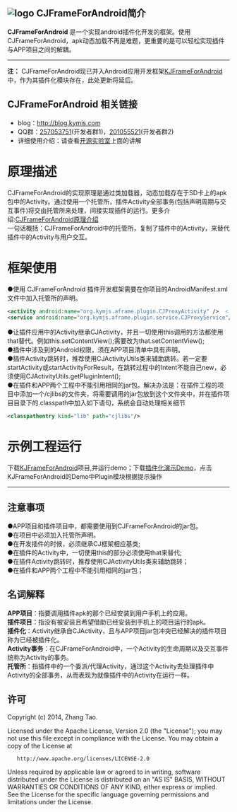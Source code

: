 ## ![logo](https://github.com/kymjs/KJFrameForAndroid/blob/master/KJLibraryExample/res/drawable-hdpi/ic_launcher.png) CJFrameForAndroid简介
**CJFrameForAndroid** 是一个实现android插件化开发的框架。使用CJFrameForAndroid，apk动态加载不再是难题，更重要的是可以轻松实现插件与APP项目之间的解耦。<br>

---
**注：** CJFrameForAndroid现已并入Android应用开发框架[KJFrameForAndroid](https://github.com/kymjs/KJFrameForAndroid)中，作为其插件化模块存在，此处更新将延后。

## CJFrameForAndroid 相关链接
* blog：http://blog.kymjs.com<br>
* QQ群：[257053751](http://jq.qq.com/?_wv=1027&k=WoM2Aa)(开发者群1)，[201055521](http://jq.qq.com/?_wv=1027&k=MBVdpK)(开发者群2)
* 详细使用介绍：请查看[开源实验室](http://www.kymjs.com)上面的讲解

# 原理描述
CJFrameForAndroid的实现原理是通过类加载器，动态加载存在于SD卡上的apk包中的Activity。通过使用一个托管所，插件Activity全部事务(包括声明周期与交互事件)将交由托管所来处理，间接实现插件的运行。更多介绍:[CJFrameForAndroid原理介绍](http://blog.kymjs.com/cjframeforandroid/2014/10/15/01/)<br>
一句话概括：CJFrameForAndroid中的托管所，复制了插件中的Activity，来替代插件中的Activity与用户交互。<br>

# 框架使用
●使用 CJFrameForAndroid 插件开发框架需要在你项目的AndroidManifest.xml文件中加入托管所的声明。<br>
```xml
<activity android:name="org.kymjs.aframe.plugin.CJProxyActivity" />  <!-- 如果使用了插件Activity，需要添加 -->
<service android:name="org.kymjs.aframe.plugin.service.CJProxyService"/>  <!-- 如果使用了插件Service，需要添加 -->
```
●让插件应用中的Activity继承CJActivity，并且一切使用this调用的方法都使用that替代。例如this.setContentView();需要改为that.setContentView();<br>
●插件中涉及到的Android权限，须在APP项目清单中具有声明。<br>
●插件Activity跳转时，推荐使用CJActivityUtils类来辅助跳转。若一定要startActivity或startActivityForResult，在跳转过程中的Intent不能自己new，必须使用CJActivityUtils.getPluginIntent();<br>
●在插件和APP两个工程中不能引用相同的jar包。解决办法是：在插件工程的项目中添加一个/cjlibs的文件夹，将需要调用的jar包放到这个文件夹中，并在插件项目目录下的.classpath中加入如下语句，系统会自动处理相关细节
```xml
<classpathentry kind="lib" path="cjlibs"/>
```

# 示例工程运行
下载[KJFrameForAndroid](https://github.com/kymjs/KJFrameForAndroid)项目,并运行demo；下载[插件化演示Demo](https://github.com/kymjs/CJFrameForAndroid/tree/master/binrary/DemoResources)，点击KJFrameForAndroid的Demo中Plugin模块根据提示操作

----
## 注意事项
●APP项目和插件项目中，都需要使用到CJFrameForAndroid的jar包。<br>
●在项目中必须加入托管所声明。<br>
●在开发插件的时候，必须继承CJ框架相应基类;<br>
●在插件的Activity中，一切使用this的部分必须使用that来替代;<br>
●在插件Activity跳转时，推荐使用CJActivityUtils类来辅助跳转；<br>
●在插件和APP两个工程中不能引用相同的jar包；<br>

## 名词解释
**APP项目**：指要调用插件apk的那个已经安装到用户手机上的应用。<br>
**插件项目**：指没有被安装且希望借助已经安装到手机上的项目运行的apk。<br>
**插件化**：Activity继承自CJActivity，且与APP项目jar包冲突已经解决的插件项目称为已经被插件化。<br>
**Activity事务**：在CJFrameForAndroid中，一个Activity的生命周期以及交互事件统称为Activity的事务。<br>
**托管所**：指插件中的一个委派/代理Activity，通过这个Activity去处理插件中Activity的全部事务，从而表现为就像插件中的Activity在运行一样。<br>

## 许可
  Copyright (c) 2014, Zhang Tao.
 
  Licensed under the Apache License, Version 2.0 (the "License");
  you may not use this file except in compliance with the License.
  You may obtain a copy of the License at
  
       http://www.apache.org/licenses/LICENSE-2.0
	   
  Unless required by applicable law or agreed to in writing, software
  distributed under the License is distributed on an "AS IS" BASIS,
  WITHOUT WARRANTIES OR CONDITIONS OF ANY KIND, either express or implied.
  See the License for the specific language governing permissions and
  limitations under the License.
